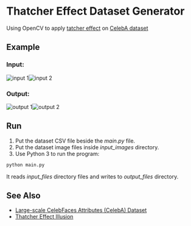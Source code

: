 # Thatcher Effect Dataset Generator

Using OpenCV to apply [tatcher effect](https://en.wikipedia.org/wiki/Thatcher_effect) on [CelebA dataset](https://www.kaggle.com/jessicali9530/celeba-dataset)

## Example

### Input:

![input 1](https://user-images.githubusercontent.com/7780269/74758910-3d44b200-528d-11ea-858d-473e9eabfdf1.png)![input 2](https://user-images.githubusercontent.com/7780269/74758935-46ce1a00-528d-11ea-9820-905ac0d627cd.png)

### Output:

![output 1](https://user-images.githubusercontent.com/7780269/74758921-4170cf80-528d-11ea-99b3-a28f858442e1.png)![output 2](https://user-images.githubusercontent.com/7780269/74758946-49c90a80-528d-11ea-953b-70f4f64b4fa3.png)

## Run

1. Put the dataset CSV file beside the _main.py_ file.
2. Put the dataset image files inside _input_images_ directory.
3. Use Python 3 to run the program:

```bash
python main.py
```

It reads _input_files_ directory files and writes to _output_files_ directory.

## See Also

- [Large-scale CelebFaces Attributes (CelebA) Dataset](http://mmlab.ie.cuhk.edu.hk/projects/CelebA.html)
- [Thatcher Effect Illusion](http://thatchereffect.com/)
